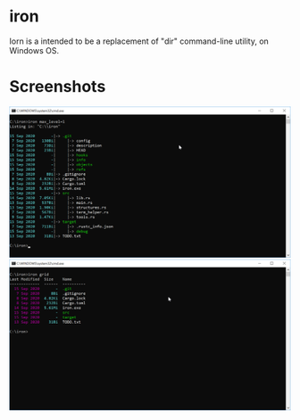 # iron
Iorn is a intended to be a replacement of "dir" command-line utility, on Windows OS.

# Screenshots

![Screenshot 1](screenshots/cmd_s6ovZiio7v.png)
![Screenshot 2](screenshots/cmd_H9xs09mF6b.png)
